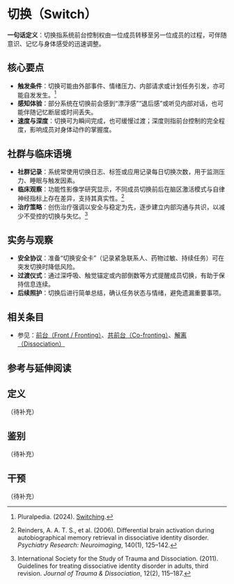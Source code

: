 # 切换（Switch）

**一句话定义**：切换指系统前台控制权由一位成员转移至另一位成员的过程，可伴随意识、记忆与身体感受的迅速调整。

## 核心要点

- **触发条件**：切换可能由外部事件、情绪压力、内部请求或计划任务引发，亦可能自发发生。[^pluralpedia-switch]
- **感知体验**：部分系统在切换前会感到“漂浮感”“退后感”或听见内部对话，也可能伴随记忆断层或时间丢失。
- **速度与深度**：切换可为瞬间完成，也可缓慢过渡；深度则指前台控制的完全程度，影响成员对身体动作的掌握度。

## 社群与临床语境

- **社群记录**：系统常使用切换日志、标签或应用记录每日切换次数，用于监测压力、睡眠与触发因素。
- **临床观察**：功能性影像学研究显示，不同成员切换前后在脑区激活模式与自律神经指标上存在差异，支持其真实性。[^reinders2006]
- **治疗策略**：创伤治疗强调以安全与稳定为先，逐步建立内部沟通与共识，以减少不受控的切换与失忆。[^isstd2011]

## 实务与观察

- **安全协议**：准备“切换安全卡”（记录紧急联系人、药物过敏、持续任务）可在突发切换时降低风险。
- **过渡仪式**：通过深呼吸、触觉锚定或内部倒数等方式提醒成员切换，有助于保持信息连续。
- **后续照护**：切换后进行简单总结，确认任务状态与情绪，避免遗漏重要事项。

## 相关条目

- 参见：[前台（Front / Fronting）](Front-Fronting.md)、[共前台（Co-fronting）](Co-Fronting.md)、[解离（Dissociation）](Dissociation.md)

## 参考与延伸阅读

[^pluralpedia-switch]: Pluralpedia. (2024). [Switching](https://pluralpedia.org/w/Switching).
[^reinders2006]: Reinders, A. A. T. S., et al. (2006). Differential brain activation during autobiographical memory retrieval in dissociative identity disorder. *Psychiatry Research: Neuroimaging*, 140(1), 125–142.
[^isstd2011]: International Society for the Study of Trauma and Dissociation. (2011). Guidelines for treating dissociative identity disorder in adults, third revision. *Journal of Trauma & Dissociation*, 12(2), 115–187.

## 定义
（待补充）

## 鉴别
（待补充）

## 干预
（待补充）
